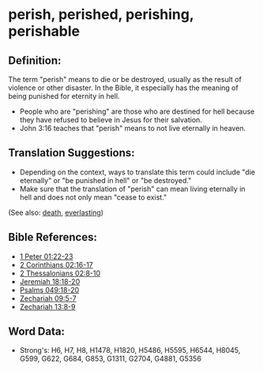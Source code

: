 # perish, perished, perishing, perishable #

## Definition: ##

The term "perish" means to die or be destroyed, usually as the result of violence or other disaster. In the Bible, it especially has the meaning of being punished for eternity in hell.

* People who are "perishing" are those who are destined for hell because they have refused to believe in Jesus for their salvation.
* John 3:16 teaches that "perish" means to not live eternally in heaven.

## Translation Suggestions: ##

* Depending on the context, ways to translate this term could include "die eternally" or "be punished in hell" or "be destroyed."
* Make sure that the translation of "perish" can mean living eternally in hell and does not only mean "cease to exist."

(See also: [death](../other/death.md), [everlasting](../kt/eternity.md))

## Bible References: ##

* [1 Peter 01:22-23](rc://en/tn/help/1pe/01/22)
* [2 Corinthians 02:16-17](rc://en/tn/help/2co/02/16)
* [2 Thessalonians 02:8-10](rc://en/tn/help/2th/02/08)
* [Jeremiah 18:18-20](rc://en/tn/help/jer/18/18)
* [Psalms 049:18-20](rc://en/tn/help/psa/049/018)
* [Zechariah 09:5-7](rc://en/tn/help/zec/09/05)
* [Zechariah 13:8-9](rc://en/tn/help/zec/13/08)


## Word Data: ##

* Strong's: H6, H7, H8, H1478, H1820, H5486, H5595, H6544, H8045, G599, G622, G684, G853, G1311, G2704, G4881, G5356
